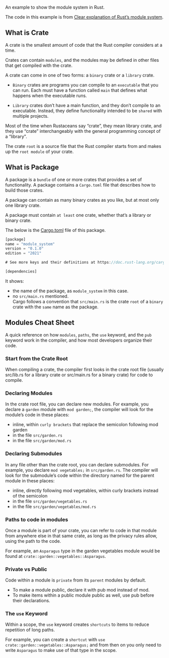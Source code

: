 An example to show the module system in Rust.

The code in this example is from [Clear explanation of Rust’s module system](https://www.sheshbabu.com/posts/rust-module-system/).

## What is Crate

A crate is the smallest amount of code that the Rust compiler considers at a time.

Crates can contain `modules`, and the modules may be defined in other files that get compiled with the crate.

A crate can come in one of two forms: a `binary` crate or a `library` crate. 

- `Binary` crates are programs you can compile to an `executable` that you can run. Each must have a function called `main` that defines what happens when the executable runs. 

- `Library` crates don’t have a main function, and they don’t compile to an executable. Instead, they define functionality intended to be `shared` with multiple projects.

Most of the time when Rustaceans say “crate”, they mean library crate, and they use “crate” interchangeably with the general programming concept of a “library".

The crate `root` is a source file that the Rust compiler starts from and makes up the `root module` of your crate.

## What is Package

A package is a `bundle` of one or more crates that provides a set of functionality. A package contains a `Cargo.toml` file that describes how to build those crates.

A package can contain as many binary crates as you like, but at most only one library crate.

A package must contain `at least` one crate, whether that’s a library or binary crate.

The below is the [Cargo.toml](./Cargo.toml) file of this package.

```rust
[package]
name = "module_system"
version = "0.1.0"
edition = "2021"

# See more keys and their definitions at https://doc.rust-lang.org/cargo/reference/manifest.html

[dependencies]
```

It shows:
- the name of the package, as `module_system` in this case.
- no `src/main.rs` mentioned.  
   Cargo follows a convention that `src/main.rs` is the crate `root` of a `binary` crate with the `same` name as the package.

## Modules Cheat Sheet

A quick reference on how `modules`, `paths`, the `use` keyword, and the `pub` keyword work in the compiler, and how most developers organize their code. 

### Start from the Crate Root

When compiling a crate, the compiler first looks in the crate root file (usually src/lib.rs for a library crate or src/main.rs for a binary crate) for code to compile.

### Declaring Modules

In the crate root file, you can declare new modules. For example, you declare a `garden` module with `mod garden;`, the compiler will look for the module’s code in these places:

- inline, within `curly brackets` that replace the semicolon following mod garden
- in the file `src/garden.rs`
- in the file `src/garden/mod.rs`

### Declaring Submodules

In any file other than the crate root, you can declare submodules. For example, you declare `mod vegetables;` in `src/garden.rs`. The compiler will look for the submodule’s code within the directory named for the parent module in these places:

- inline, directly following mod vegetables, within curly brackets instead of the semicolon
- in the file `src/garden/vegetables.rs`
- in the file `src/garden/vegetables/mod.rs`

### Paths to code in modules

Once a module is part of your crate, you can refer to code in that module from anywhere else in that same crate, as long as the privacy rules allow, using the path to the code. 

For example, an `Asparagus` type in the garden vegetables module would be found at `crate::garden::vegetables::Asparagus`.

### Private vs Public

Code within a module is `private` from its `parent` modules by default. 

- To make a module public, declare it with pub mod instead of mod. 
- To make items within a public module public as well, use pub before their declarations.

### The `use` Keyword

Within a scope, the `use` keyword creates `shortcuts` to items to reduce repetition of long paths.

For example, you can create a `shortcut` with `use crate::garden::vegetables::Asparagus;` and from then on you only need to write `Asparagus` to make use of that type in the scope.
